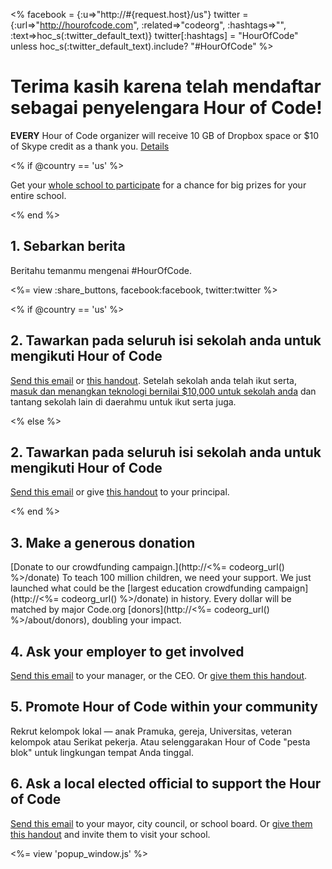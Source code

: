 <% facebook = {:u=>"http://#{request.host}/us"}
                      twitter = {:url=>"http://hourofcode.com", :related=>"codeorg", :hashtags=>"", :text=>hoc_s(:twitter_default_text)}
                      twitter[:hashtags] = "HourOfCode" unless hoc_s(:twitter_default_text).include? "#HourOfCode" %>



# Terima kasih karena telah mendaftar sebagai penyelengara Hour of Code!

**EVERY** Hour of Code organizer will receive 10 GB of Dropbox space or $10 of Skype credit as a thank you. [Details](<%= hoc_uri('/prizes') %>)

<% if @country == 'us' %>

Get your [whole school to participate](<%= hoc_uri('/prizes') %>) for a chance for big prizes for your entire school.

<% end %>

## 1. Sebarkan berita

Beritahu temanmu mengenai #HourOfCode.

<%= view :share_buttons, facebook:facebook, twitter:twitter %>

<% if @country == 'us' %>

## 2. Tawarkan pada seluruh isi sekolah anda untuk mengikuti Hour of Code

[Send this email](<%= hoc_uri('/resources#email') %>) or [this handout](http://hourofcode.com/files/schools-handout.pdf). Setelah sekolah anda telah ikut serta, [masuk dan menangkan teknologi bernilai $10,000 untuk sekolah anda](/prizes) dan tantang sekolah lain di daerahmu untuk ikut serta juga.

<% else %>

## 2. Tawarkan pada seluruh isi sekolah anda untuk mengikuti Hour of Code

[Send this email](<%= hoc_uri('/resources#email') %>) or give [this handout](http://hourofcode.com/files/schools-handout.pdf) to your principal.

<% end %>

## 3. Make a generous donation

[Donate to our crowdfunding campaign.](http://<%= codeorg_url() %>/donate) To teach 100 million children, we need your support. We just launched what could be the [largest education crowdfunding campaign](http://<%= codeorg_url() %>/donate) in history. Every dollar will be matched by major Code.org [donors](http://<%= codeorg_url() %>/about/donors), doubling your impact.

## 4. Ask your employer to get involved

[Send this email](<%= hoc_uri('/resources#email') %>) to your manager, or the CEO. Or [give them this handout](http://hourofcode.com/resources/hoc-one-pager.pdf).

## 5. Promote Hour of Code within your community

Rekrut kelompok lokal — anak Pramuka, gereja, Universitas, veteran kelompok atau Serikat pekerja. Atau selenggarakan Hour of Code "pesta blok" untuk lingkungan tempat Anda tinggal.

## 6. Ask a local elected official to support the Hour of Code

[Send this email](<%= hoc_uri('/resources#politicians') %>) to your mayor, city council, or school board. Or [give them this handout](http://hourofcode.com/resources/hoc-one-pager.pdf) and invite them to visit your school.

<%= view 'popup_window.js' %>